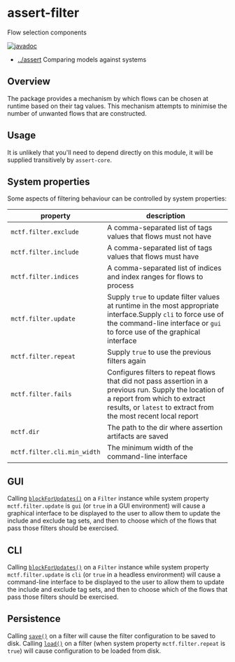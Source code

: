 
<!-- title start -->

# assert-filter

Flow selection components

[![javadoc](https://javadoc.io/badge2/com.mastercard.test.flow/assert-filter/javadoc.svg)](https://javadoc.io/doc/com.mastercard.test.flow/assert-filter)

 * [../assert](..) Comparing models against systems

<!-- title end -->

## Overview

The package provides a mechanism by which flows can be chosen at runtime based on their tag values. This mechanism attempts to minimise the number of unwanted flows that are constructed.

## Usage

It is unlikely that you'll need to depend directly on this module, it will be supplied transitively by `assert-core`.

## System properties

Some aspects of filtering behaviour can be controlled by system properties:

<!-- start_property_table -->

| property | description |
| -------- | ----------- |
| `mctf.filter.exclude` | A comma-separated list of tags values that flows must not have |
| `mctf.filter.include` | A comma-separated list of tags values that flows must have |
| `mctf.filter.indices` | A comma-separated list of indices and index ranges for flows to process |
| `mctf.filter.update` | Supply `true` to update filter values at runtime in the most appropriate interface.Supply `cli` to force use of the command-line interface or `gui` to force use of the graphical interface |
| `mctf.filter.repeat` | Supply `true` to use the previous filters again |
| `mctf.filter.fails` | Configures filters to repeat flows that did not pass assertion in a previous run. Supply the location of a report from which to extract results, or `latest` to extract from the most recent local report |
| `mctf.dir` | The path to the dir where assertion artifacts are saved |
| `mctf.filter.cli.min_width` | The minimum width of the command-line interface |

<!-- end_property_table -->

## GUI

Calling [`blockForUpdates()`][Filter!.blockForUpdates()] on a `Filter` instance while system property `mctf.filter.update` is `gui` (or `true` in a GUI environment) will cause a graphical interface to be displayed to the user to allow them to update the include and exclude tag sets, and then to choose which of the flows that pass those filters should be exercised.

<!-- code_link_start -->

[Filter!.blockForUpdates()]: src/main/java/com/mastercard/test/flow/assrt/filter/Filter.java#L138-L151,138-151

<!-- code_link_end -->

## CLI

Calling [`blockForUpdates()`][Filter!.blockForUpdates()] on a `Filter` instance while system property `mctf.filter.update` is `cli` (or `true` in a headless environment) will cause a command-line interface to be displayed to the user to allow them to update the include and exclude tag sets, and then to choose which of the flows that pass those filters should be exercised.

## Persistence

Calling [`save()`][Filter!.save()] on a filter will cause the filter configuration to be saved to disk.
Calling [`load()`][Filter!.load()] on a filter (when system property `mctf.filter.repeat` is `true`) will cause configuration to be loaded from disk.

<!-- code_link_start -->

[Filter!.save()]: src/main/java/com/mastercard/test/flow/assrt/filter/Filter.java#L162-L168,162-168
[Filter!.load()]: src/main/java/com/mastercard/test/flow/assrt/filter/Filter.java#L108-L122,108-122

<!-- code_link_end -->
